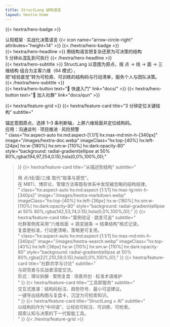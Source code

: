 ```yaml
---
title: StructLang 结构语言
layout: hextra-home
---
```


{{< hextra/hero-badge >}}
  <div class="hx:w-2 hx:h-2 hx:rounded-full hx:bg-primary-400"></div>
  <span>认知框架 · 实战化决策语言</span>
  {{< icon name="arrow-circle-right" attributes="height=14" >}}
{{< /hextra/hero-badge >}}

<div class="hx:mt-6 hx:mb-6">
{{< hextra/hero-headline >}}
  用结构语言把复杂还原为可决策的结构<br class="hx:sm:block hx:hidden" />
  5 分钟从混乱到可执行
{{< /hextra/hero-headline >}}
</div>

<div class="hx:mb-6">
{{< hextra/hero-subtitle >}}
  StructLang 以意图为原点，按 点 → 线 → 面 → 三维结构 组合为主客六维（64 模式），<br class="hx:sm:block hx:hidden" />
  把“经验直觉”转为可检索、可训练的结构码与行动清单，服务个人与团队决策。
{{< /hextra/hero-subtitle >}}
</div>

<div class="hx:flex hx:flex-row hx:justify-center hx:gap-4 hx:mt-1 hx:mb-8">
  {{< hextra/hero-button text="🚀 快速入门" link="docs/" >}}
  {{< hextra/hero-button text="🤝 加入社群" link="docs/qun" >}}
</div>

{{< hextra/feature-grid >}}
  {{< hextra/feature-card
    title="3 分钟定位关键结构"
    subtitle="<div>锚定意图原点，选择 1–3 条判断轴，上屏六维局面并定位结构码。</div><div>应用：沟通谈判 · 项目推进 · 风险预警</div>"
    class="hx:aspect-auto hx:md:aspect-[1.1/1] hx:max-md:min-h-[340px]"
    image="/images/hextra-doc.webp"
    imageClass="hx:top-[40%] hx:left-[24px] hx:w-[180%] hx:sm:w-[110%] hx:dark:opacity-80"
    style="background: radial-gradient(ellipse at 50% 80%,rgba(194,97,254,0.15),hsla(0,0%,100%,0));"
  >}}
  {{< hextra/feature-card
    title="从描述到结构"
    subtitle="<div>用 点/线/面/三维 取代“故事与感觉”。</div><div>在 MBTI、博弈论、管理方法等既有体系中发现被忽略的结构规律。</div>"
    class="hx:aspect-auto hx:md:aspect-[1.1/1] hx:max-lg:min-h-[340px]"
    image="/images/hextra-markdown.webp"
    imageClass="hx:top-[40%] hx:left-[36px] hx:w-[180%] hx:sm:w-[110%] hx:dark:opacity-80"
    style="background: radial-gradient(ellipse at 50% 80%,rgba(142,53,74,0.15),hsla(0,0%,100%,0));"
  >}}
  {{< hextra/feature-card
    title="案例验证 · 跳变可追"
    subtitle="<div>社群案例库采用“六维局面 → 跳变链条 → 结果结构”格式记录。</div><div>复盘更标准，行动更清晰，策略更可复用。</div>"
    class="hx:aspect-auto hx:md:aspect-[1.1/1] hx:max-md:min-h-[340px]"
    image="/images/hextra-search.webp"
    imageClass="hx:top-[40%] hx:left-[36px] hx:w-[110%] hx:sm:w-[110%] hx:dark:opacity-80"
    style="background: radial-gradient(ellipse at 50% 80%,rgba(221,210,59,0.15),hsla(0,0%,100%,0));"
  >}}
  {{< hextra/feature-card
    title="社群共学与讨论"
    subtitle="<div>与研究者与实战者深度交流。</div><div>形式：理论拆解 · 案例复盘 · 场景共创 · 标准术语维护</div>"
  >}}
  {{< hextra/feature-card
    title="工具即服务"
    subtitle="<div>交互式推演：结构码标注、趋势符号、最小可逆建议。</div><div>一键导出结构图与复盘卡，沉淀为可检索知识。</div>"
  >}}
  {{< hextra/feature-card
    title="StructLang × AI"
    subtitle="<div>以结构码作为“中间语”，让经验可标注、可训练、可检索。</div><div>探索认知与决策的下一代智能工具。</div>"
  >}}
{{< /hextra/feature-grid >}}
